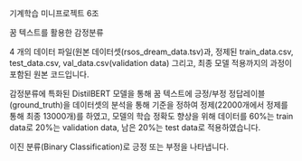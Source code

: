 기계학습 미니프로젝트 6조 

꿈 텍스트를 활용한 감정분류

4 개의 데이터 파일(원본 데이터셋(rsos_dream_data.tsv)과, 정제된 train_data.csv, test_data.csv, val_data.csv(validation data) 그리고, 최종 모델 적용까지의 과정이 포함된 원본 코드입니다. 

감정분류에 특화된 DistilBERT 모델을 통해 꿈 텍스트에 긍정/부정 정답레이블(ground_truth)을 데이터셋의 분석을 통해 기준을 정하여 정제(22000개에서 정제를 통해 최종 13000개)를 하였고,
모델의 학습 정확도 향상을 위해 데이터를 60%는 train data로 20%는 validation data, 남은 20%는 test data로 적용하였습니다.

이진 분류(Binary Classification)로 긍정 또는 부정을 나타냅니다.
